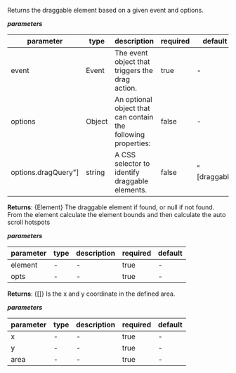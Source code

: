  Returns the draggable element based on a given event and options.    ***parameters***|parameter|type|description|required|default||---------|----|-----------|--------|-------||event|Event|The event object that triggers the drag action.|true|-||options|Object|An optional object that can contain the following properties:|false|-||options.dragQuery"]|string|A CSS selector to identify draggable elements.|false|"[draggable|**Returns**: {Element} The draggable element if found, or null if not found. From the element calculate the element bounds and then calculate the auto scroll hotspots  ***parameters***|parameter|type|description|required|default||---------|----|-----------|--------|-------||element|-|-|true|-||opts|-|-|true|-|**Returns**: {[]} Is the x and y coordinate in the defined area.  ***parameters***|parameter|type|description|required|default||---------|----|-----------|--------|-------||x|-|-|true|-||y|-|-|true|-||area|-|-|true|-|